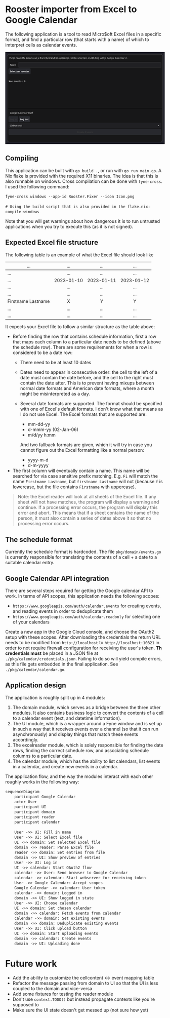 # Rooster importer from Excel to Google Calendar

The following application is a tool to read Micro$oft Excel files in a specific format, and find a particular row (that
starts with a name) of which to imterpret cells as calendar events.

![Preview image](/docs/preview.png)

## Compiling

This application can be built with `go build .`, or run with `go run main.go`. A Nix flake is provided with the required
X11 binaries. The idea is that this is also runnable on windows. Cross compilation can be done with `fyne-cross`. I used
the following command:

```
fyne-cross windows --app-id Rooster.Fixer --icon Icon.png

# Using the build script that is also provided in the flake.nix:
compile-windows
```

Note that you will get warnings about how dangerous it is to run untrusted applications when you try to execute this (as
it is not signed).

## Expected Excel file structure

The following table is an example of what the Excel file should look like

| ... | ... | ... | ... |
|-----|:---:|:---:|:---:|
| ... | ... | ... | ... |
| ... | 2023-01-10 | 2023-01-11 | 2023-01-12 |
| ... | ... | ... | ... |
| ... | ... | ... | ... |
| Firstname Lastname | X | Y | Y |
| ... | ... | ... | ... |
| ... | ... | ... | ... |

It expects your Excel file to follow a similar structure as the table above:

 - Before finding the row that contains schedule information, first a row that maps each column to a particular date
   needs to be defined (above the schedule row). There are some requirements for when a row is considered to be a date
   row:
    - There need to be at least 10 dates
    - Dates need to appear in consecutive order: the cell to the left of a date must contain the date before, and the
      cell to the right must contain the date after. This is to prevent having mixups between normal date formats and
      American date formats, where a month might be misinterpreted as a day.
    - Several date formats are supported. The format should be specified with one of Excel's default formats. I don't
      know what that means as I do not use Excel. The Excel formats that are supported are:
       - mm-dd-yy
       - d-mmm-yy (02-Jan-06)
       - m/d/yy h:mm

       And two fallback formats are given, which it will try in case you cannot figure out the Excel
       formatting like a normal person:

       - yyyy-m-d
       - d-m-yyyy
 - The first column will eventually contain a name. This name will be searched for via case sensitive prefix matching.
   E.g. `Fi` will match the name `Firstname Lastname`, but `firstname Lastname` will not (because `f` is lowercase, but
   the file contains `Firstname` with uppercase).

> Note: the Excel reader will look at all sheets of the Excel file. If any sheet will not have matches, the program will
> display a warning and continue. If a processing error occurs, the program will display this error and abort. This
> means that if a sheet contains the name of the person, it must also contain a series of dates above it so that no
> processing error occurs.

## The schedule format

Currently the schedule format is hardcoded. The file `pkg/domain/events.go` is currently responsible for translating
the contents of a cell + a date to a suitable calendar entry.

## Google Calendar API integration

There are several steps required for getting the Google calendar API to work. In terms of API scopes, this application
needs the following scopes:

- `https://www.googleapis.com/auth/calendar.events` for creating events, and reading events in order to deduplicate them
- `https://www.googleapis.com/auth/calendar.readonly` for selecting one of your calendars

Create a new app in the Google Cloud console, and choose the OAuth2 setup with these scopes. After downloading the
credentials the return URL needs to be modified from `http://localhost` to `http://localhost:10321` in order to not
require firewall configuration for receiving the user's token. **Th credentials must** be placed in a JSON file at
`./pkg/calendar/credentials.json`. Failing to do so will yield compile errors, as this file gets embedded in the final
application. See `./pkg/calendar/calendar.go`.

## Application design

The application is roughly split up in 4 modules:

1. The domain module, which serves as a bridge between the three other modules. It also contains business logic to
   convert the contents of a cell to a calendar event (text, and datetime information).
2. The UI module, which is a wrapper around a Fyne window and is set up in such a way that it receives events over a
   channel (so that it can run asynchronously) and display things that match these events accordingly.
3. The excelreader module, which is solely responsible for finding the date rows, finding the correct schedule row, and
   associating schedule columns to a particular date.
4. The calendar module, which has the ability to list calendars, list events in a calendar, and create new events in a
   calendar.

The application flow, and the way the modules interact with each other roughly works in the following way:

```mermaid
sequenceDiagram
    participant Google Calendar
    actor User
    participant UI
    participant domain
    participant reader
    participant calendar

    User ->> UI: Fill in name
    User ->> UI: Select Excel file
    UI ->> domain: Set selected Excel file
    domain ->> reader: Parse Excel file
    reader ->> domain: Set entries from file
    domain ->> UI: Show preview of entries
    User ->> UI: Log in
    UI ->> calendar: Start OAuth2 flow
    calendar ->> User: Send browser to Google Calendar
    calendar ->> calendar: Start webserver for receiving token
    User ->> Google Calendar: Accept scopes
    Google Calendar ->> calendar: User token
    calendar ->> domain: Logged in
    domain ->> UI: Show logged in state
    User ->> UI: Choose calendar
    UI ->> domain: Set chosen calendar
    domain ->> calendar: Fetch events from calendar
    calendar ->> domain: Set existing events
    domain ->> domain: Deduplicate existing events
    User ->> UI: Click upload button
    UI ->> domain: Start uploading events
    domain ->> calendar: Create events
    domain ->> UI: Uploading done
```

# Future work

- Add the ability to customize the cellcontent <-> event mapping table
- Refactor the message passing from domain to UI so that the UI is less coupled to the domain and vice-versa
- Add some fixtures for testing the reader module
- Don't use `context.TODO()` but instead propagate contexts like you're supposed to
- Make sure the UI state doesn't get messed up (not sure how yet)
